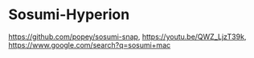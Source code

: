# Sosumi-Hyperion
https://github.com/popey/sosumi-snap, https://youtu.be/QWZ_LjzT39k, https://www.google.com/search?q=sosumi+mac
